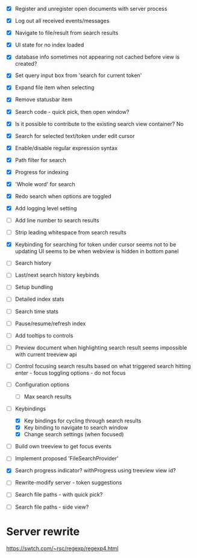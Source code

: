 - [x] Register and unregister open documents with server process 
- [x] Log out all received events/messages 
- [x] Navigate to file/result from search results
- [x] UI state for no index loaded 
- [x] database info sometimes not appearing 
    not cached before view is created?
- [x] Set query input box from 'search for current token'
- [x] Expand file item when selecting
- [x] Remove statusbar item 
- [x] Search code - quick pick, then open window? 
 - [x] Is it possible to contribute to the existing search view container? 
    No
- [x] Search for selected text/token under edit cursor
- [x] Enable/disable regular expression syntax
- [x] Path filter for search 
- [x] Progress for indexing 
- [x] 'Whole word' for search 
- [x] Redo search when options are toggled 
- [x] Add logging level setting 
- [ ] Add line number to search results
- [ ] Strip leading whitespace from search results
- [x] Keybinding for searching for token under cursor seems not to be updating UI 
    seems to be when webview is hidden in bottom panel 
- [ ] Search history
- [ ] Last/next search history keybinds 
- [ ] Setup bundling 
- [ ] Detailed index stats
- [ ] Search time stats 
- [ ] Pause/resume/refresh index 
- [ ] Add tooltips to controls
- [ ] Preview document when highlighting search result 
    seems impossible with current treeview api 
- [ ] Control focusing search results based on what triggered search 
    hitting enter - focus 
    toggling options - do not focus 

- [ ] Configuration options
    - [ ] Max search results 
- [ ] Keybindings 
    - [x] Key bindings for cycling through search results 
    - [x] Key binding to navigate to search window 
    - [x] Change search settings (when focused) 

- [ ] Build own treeview to get focus events 
- [ ] Implement proposed 'FileSearchProvider' 
- [x] Search progress indicator?
    withProgress using treeview view id?
- [ ] Rewrite-modify server - token suggestions 
- [ ] Search file paths - with quick pick?
- [ ] Search file paths - side view?

# Server rewrite

https://swtch.com/~rsc/regexp/regexp4.html

